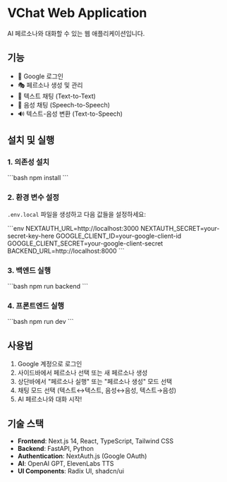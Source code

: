 # VChat Web Application

AI 페르소나와 대화할 수 있는 웹 애플리케이션입니다.

## 기능

- 🔐 Google 로그인
- 🎭 페르소나 생성 및 관리
- 💬 텍스트 채팅 (Text-to-Text)
- 🎤 음성 채팅 (Speech-to-Speech)
- 🔊 텍스트-음성 변환 (Text-to-Speech)

## 설치 및 실행

### 1. 의존성 설치

\`\`\`bash
npm install
\`\`\`

### 2. 환경 변수 설정

`.env.local` 파일을 생성하고 다음 값들을 설정하세요:

\`\`\`env
NEXTAUTH_URL=http://localhost:3000
NEXTAUTH_SECRET=your-secret-key-here
GOOGLE_CLIENT_ID=your-google-client-id
GOOGLE_CLIENT_SECRET=your-google-client-secret
BACKEND_URL=http://localhost:8000
\`\`\`

### 3. 백엔드 실행

\`\`\`bash
npm run backend
\`\`\`

### 4. 프론트엔드 실행

\`\`\`bash
npm run dev
\`\`\`

## 사용법

1. Google 계정으로 로그인
2. 사이드바에서 페르소나 선택 또는 새 페르소나 생성
3. 상단바에서 "페르소나 실행" 또는 "페르소나 생성" 모드 선택
4. 채팅 모드 선택 (텍스트↔텍스트, 음성↔음성, 텍스트→음성)
5. AI 페르소나와 대화 시작!

## 기술 스택

- **Frontend**: Next.js 14, React, TypeScript, Tailwind CSS
- **Backend**: FastAPI, Python
- **Authentication**: NextAuth.js (Google OAuth)
- **AI**: OpenAI GPT, ElevenLabs TTS
- **UI Components**: Radix UI, shadcn/ui
